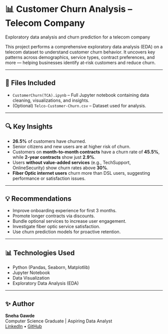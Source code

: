 # 📊 Customer Churn Analysis – Telecom Company

Exploratory data analysis and churn prediction for a telecom company

This project performs a comprehensive exploratory data analysis (EDA) on a telecom dataset to understand customer churn behavior. It uncovers key patterns across demographics, service types, contract preferences, and more — helping businesses identify at-risk customers and reduce churn.

---

## 📁 Files Included

- `CustomerChurn(TCA).ipynb` – Full Jupyter notebook containing data cleaning, visualizations, and insights.
- (Optional) `Telco-Customer-Churn.csv` – Dataset used for analysis.

---

## 🔍 Key Insights

- **26.5%** of customers have churned.
- Senior citizens and new users are at higher risk of churn.
- Customers on **month-to-month contracts** have a churn rate of **45.5%**, while **2-year contracts** show just **2.9%**.
- Users **without value-added services** (e.g., TechSupport, OnlineSecurity) show churn rates above **30%**.
- **Fiber Optic internet users** churn more than DSL users, suggesting performance or satisfaction issues.

---

## 💡 Recommendations

- Improve onboarding experience for first 3 months.
- Promote longer contracts via discounts.
- Bundle optional services to increase user engagement.
- Investigate fiber optic service satisfaction.
- Use churn prediction models for proactive retention.

---

## 📊 Technologies Used

- Python (Pandas, Seaborn, Matplotlib)
- Jupyter Notebook
- Data Visualization
- Exploratory Data Analysis (EDA)

---

## ✨ Author

**Sneha Gawde**  
Computer Science Graduate | Aspiring Data Analyst  
[LinkedIn](https://www.linkedin.com/in/sneha-gawde/) • [GitHub](https://github.com/)

